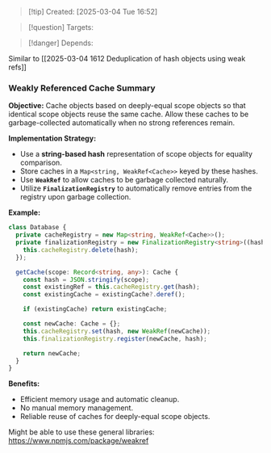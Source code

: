 
>[!tip] Created: [2025-03-04 Tue 16:52]

>[!question] Targets: 

>[!danger] Depends: 

Similar to [[2025-03-04 1612 Deduplication of hash objects using weak refs]]

### Weakly Referenced Cache Summary

**Objective:** Cache objects based on deeply-equal scope objects so that identical scope objects reuse the same cache. Allow these caches to be garbage-collected automatically when no strong references remain.

**Implementation Strategy:**

- Use a **string-based hash** representation of scope objects for equality comparison.
- Store caches in a `Map<string, WeakRef<Cache>>` keyed by these hashes.
- Use **`WeakRef`** to allow caches to be garbage collected naturally.
- Utilize **`FinalizationRegistry`** to automatically remove entries from the registry upon garbage collection.

**Example:**

```typescript
class Database {
  private cacheRegistry = new Map<string, WeakRef<Cache>>();
  private finalizationRegistry = new FinalizationRegistry<string>((hash) => {
    this.cacheRegistry.delete(hash);
  });

  getCache(scope: Record<string, any>): Cache {
    const hash = JSON.stringify(scope);
    const existingRef = this.cacheRegistry.get(hash);
    const existingCache = existingCache?.deref();

    if (existingCache) return existingCache;

    const newCache: Cache = {};
    this.cacheRegistry.set(hash, new WeakRef(newCache));
    this.finalizationRegistry.register(newCache, hash);

    return newCache;
  }
}
```

**Benefits:**

- Efficient memory usage and automatic cleanup.
- No manual memory management.
- Reliable reuse of caches for deeply-equal scope objects.

Might be able to use these general libraries: https://www.npmjs.com/package/weakref
